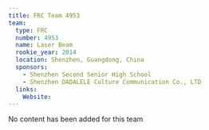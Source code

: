 ```yaml
---
title: FRC Team 4953
team:
  type: FRC
  number: 4953
  name: Laser Beam
  rookie_year: 2014
  location: Shenzhen, Guangdong, China
  sponsors:
    - Shenzhen Second Senior High School
    - Shenzhen DADALELE Culture Communication Co., LTD
  links:
    Website: 
---
```

No content has been added for this team